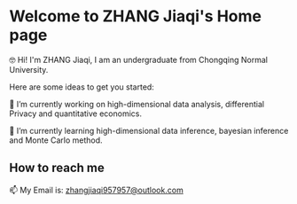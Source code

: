 # Welcome to ZHANG Jiaqi's Home page

🤓 Hi! I'm ZHANG Jiaqi, I am an undergraduate from Chongqing Normal University.

Here are some ideas to get you started:

🔭  I’m currently working on high-dimensional data analysis, differential Privacy and quantitative economics.

🌱  I’m currently learning high-dimensional data inference, bayesian inference and Monte Carlo method.

 
 
 ##  How to reach me
 
 📫 My Email is: zhangjiaqi957957@outlook.com
